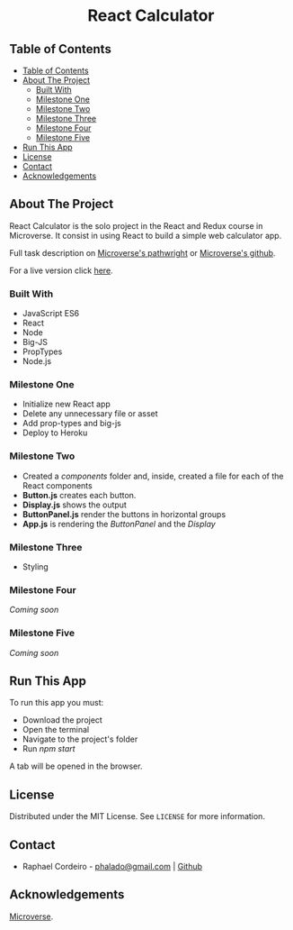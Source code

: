 <h1 align="center">React Calculator</h1>


## Table of Contents

- [Table of Contents](#table-of-contents)
- [About The Project](#about-the-project)
  - [Built With](#built-with)
  - [Milestone One](#milestone-one)
  - [Milestone Two](#milestone-two)
  - [Milestone Three](#milestone-three)
  - [Milestone Four](#milestone-four)
  - [Milestone Five](#milestone-five)
- [Run This App](#run-this-app)
- [License](#license)
- [Contact](#contact)
- [Acknowledgements](#acknowledgements)


## About The Project

React Calculator is the solo project in the React and Redux course in Microverse. It consist in using React to build a simple web calculator app.

Full task description on [Microverse's pathwright](https://microverse.pathwright.com/library/fast-track-curriculum/69047/path/step/44896082/) or [Microverse's github](https://github.com/microverseinc/project-react-calculator/blob/master/README.md).

For a live version click [here](https://calculator-phalado.herokuapp.com/).


### Built With 

* JavaScript ES6
* React
* Node
* Big-JS
* PropTypes
* Node.js


### Milestone One

* Initialize new React app
* Delete any unnecessary file or asset
* Add prop-types and big-js
* Deploy to Heroku


### Milestone Two

* Created a *components* folder and, inside, created a file for each of the React components
* **Button.js** creates each button.
* **Display.js** shows the output
* **ButtonPanel.js** render the buttons in horizontal groups
* **App.js** is rendering the *ButtonPanel* and the *Display*


### Milestone Three

* Styling


### Milestone Four

*Coming soon*


### Milestone Five

*Coming soon*


## Run This App

To run this app you must:

* Download the project
* Open the terminal
* Navigate to the project's folder
* Run *npm start*

A tab will be opened in the browser.


## License

Distributed under the MIT License. See `LICENSE` for more information.


## Contact

* Raphael Cordeiro - phalado@gmail.com | [Github](https://github.com/phalado)


## Acknowledgements

[Microverse](https://www.microverse.org/).
